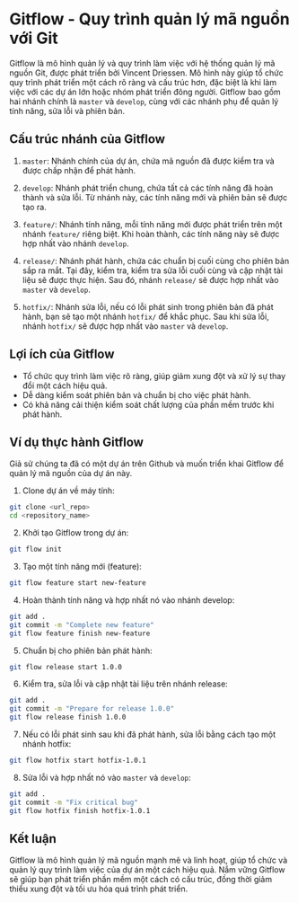 # Gitflow - Quy trình quản lý mã nguồn với Git

Gitflow là mô hình quản lý và quy trình làm việc với hệ thống quản lý mã nguồn Git, được phát triển bởi Vincent Driessen. Mô hình này giúp tổ chức quy trình phát triển một cách rõ ràng và cấu trúc hơn, đặc biệt là khi làm việc với các dự án lớn hoặc nhóm phát triển đông người. Gitflow bao gồm hai nhánh chính là `master` và `develop`, cùng với các nhánh phụ để quản lý tính năng, sửa lỗi và phiên bản.

## Cấu trúc nhánh của Gitflow

1. `master`: Nhánh chính của dự án, chứa mã nguồn đã được kiểm tra và được chấp nhận để phát hành.

2. `develop`: Nhánh phát triển chung, chứa tất cả các tính năng đã hoàn thành và sửa lỗi. Từ nhánh này, các tính năng mới và phiên bản sẽ được tạo ra.

3. `feature/`: Nhánh tính năng, mỗi tính năng mới được phát triển trên một nhánh `feature/` riêng biệt. Khi hoàn thành, các tính năng này sẽ được hợp nhất vào nhánh `develop`.

4. `release/`: Nhánh phát hành, chứa các chuẩn bị cuối cùng cho phiên bản sắp ra mắt. Tại đây, kiểm tra, kiểm tra sửa lỗi cuối cùng và cập nhật tài liệu sẽ được thực hiện. Sau đó, nhánh `release/` sẽ được hợp nhất vào `master` và `develop`.

5. `hotfix/`: Nhánh sửa lỗi, nếu có lỗi phát sinh trong phiên bản đã phát hành, bạn sẽ tạo một nhánh `hotfix/` để khắc phục. Sau khi sửa lỗi, nhánh `hotfix/` sẽ được hợp nhất vào `master` và `develop`.

## Lợi ích của Gitflow

- Tổ chức quy trình làm việc rõ ràng, giúp giảm xung đột và xử lý sự thay đổi một cách hiệu quả.
- Dễ dàng kiểm soát phiên bản và chuẩn bị cho việc phát hành.
- Có khả năng cải thiện kiểm soát chất lượng của phần mềm trước khi phát hành.

## Ví dụ thực hành Gitflow

Giả sử chúng ta đã có một dự án trên Github và muốn triển khai Gitflow để quản lý mã nguồn của dự án này.

1. Clone dự án về máy tính:

```bash
git clone <url_repo>
cd <repository_name>
```

2. Khởi tạo Gitflow trong dự án:

```bash
git flow init
```

3. Tạo một tính năng mới (feature):

```bash
git flow feature start new-feature
```

4. Hoàn thành tính năng và hợp nhất nó vào nhánh develop:

```bash
git add .
git commit -m "Complete new feature"
git flow feature finish new-feature
```

5. Chuẩn bị cho phiên bản phát hành:

```bash
git flow release start 1.0.0
```

6. Kiểm tra, sửa lỗi và cập nhật tài liệu trên nhánh release:

```bash
git add .
git commit -m "Prepare for release 1.0.0"
git flow release finish 1.0.0
```

7. Nếu có lỗi phát sinh sau khi đã phát hành, sửa lỗi bằng cách tạo một nhánh hotfix:

```bash
git flow hotfix start hotfix-1.0.1
```

8. Sửa lỗi và hợp nhất nó vào `master` và `develop`:

```bash
git add .
git commit -m "Fix critical bug"
git flow hotfix finish hotfix-1.0.1
```

## Kết luận

Gitflow là mô hình quản lý mã nguồn mạnh mẽ và linh hoạt, giúp tổ chức và quản lý quy trình làm việc của dự án một cách hiệu quả. Nắm vững Gitflow sẽ giúp bạn phát triển phần mềm một cách có cấu trúc, đồng thời giảm thiểu xung đột và tối ưu hóa quá trình phát triển.